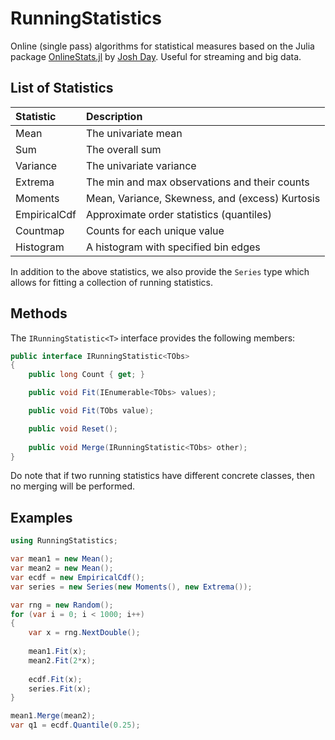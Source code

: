 # RunningStatistics
Online (single pass) algorithms for statistical measures based on the Julia package 
[OnlineStats.jl](https://github.com/joshday/OnlineStats.jl) by [Josh Day](https://github.com/joshday). Useful for streaming and big data.

## List of Statistics

| Statistic    | Description                                     |
|:-------------|:------------------------------------------------|
| Mean         | The univariate mean                             |
| Sum          | The overall sum                                 |
| Variance     | The univariate variance                         |
| Extrema      | The min and max observations and their counts   |
| Moments      | Mean, Variance, Skewness, and (excess) Kurtosis |
| EmpiricalCdf | Approximate order statistics (quantiles)        |
| Countmap     | Counts for each unique value                    |
| Histogram    | A histogram with specified bin edges            |

In addition to the above statistics, we also provide the `Series` type which allows for fitting a collection of running statistics.

## Methods

The `IRunningStatistic<T>` interface provides the following members:

```csharp
public interface IRunningStatistic<TObs>
{
    public long Count { get; }

    public void Fit(IEnumerable<TObs> values);

    public void Fit(TObs value);

    public void Reset();
    
    public void Merge(IRunningStatistic<TObs> other);
}
```

Do note that if two running statistics have different concrete classes, then no merging will be performed.

## Examples

```csharp
using RunningStatistics;

var mean1 = new Mean();
var mean2 = new Mean();
var ecdf = new EmpiricalCdf();
var series = new Series(new Moments(), new Extrema()); 

var rng = new Random();
for (var i = 0; i < 1000; i++)
{
    var x = rng.NextDouble();
    
    mean1.Fit(x);
    mean2.Fit(2*x);
    
    ecdf.Fit(x);
    series.Fit(x);
}

mean1.Merge(mean2);
var q1 = ecdf.Quantile(0.25);
```
